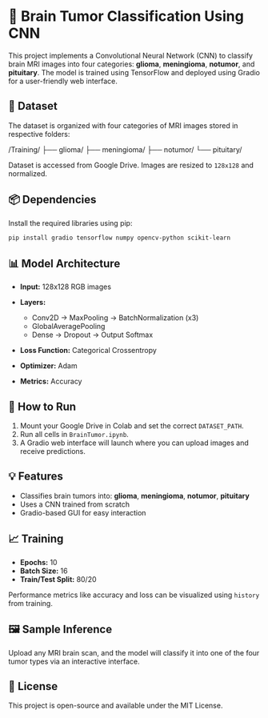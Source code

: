 # 🧠 Brain Tumor Classification Using CNN

This project implements a Convolutional Neural Network (CNN) to classify brain MRI images into four categories: **glioma**, **meningioma**, **notumor**, and **pituitary**. The model is trained using TensorFlow and deployed using Gradio for a user-friendly web interface.

## 📂 Dataset

The dataset is organized with four categories of MRI images stored in respective folders:

/Training/
├── glioma/
├── meningioma/
├── notumor/
└── pituitary/

Dataset is accessed from Google Drive. Images are resized to `128x128` and normalized.

## 📦 Dependencies

Install the required libraries using pip:

```bash
pip install gradio tensorflow numpy opencv-python scikit-learn
````

## 📊 Model Architecture

* **Input:** 128x128 RGB images

* **Layers:**

  * Conv2D → MaxPooling → BatchNormalization (x3)
  * GlobalAveragePooling
  * Dense → Dropout → Output Softmax

* **Loss Function:** Categorical Crossentropy

* **Optimizer:** Adam

* **Metrics:** Accuracy

## 🚀 How to Run

1. Mount your Google Drive in Colab and set the correct `DATASET_PATH`.
2. Run all cells in `BrainTumor.ipynb`.
3. A Gradio web interface will launch where you can upload images and receive predictions.

## 💡 Features

* Classifies brain tumors into: **glioma**, **meningioma**, **notumor**, **pituitary**
* Uses a CNN trained from scratch
* Gradio-based GUI for easy interaction

## 📈 Training

* **Epochs:** 10
* **Batch Size:** 16
* **Train/Test Split:** 80/20

Performance metrics like accuracy and loss can be visualized using `history` from training.

## 🖼 Sample Inference

Upload any MRI brain scan, and the model will classify it into one of the four tumor types via an interactive interface.

## 📝 License

This project is open-source and available under the MIT License.


